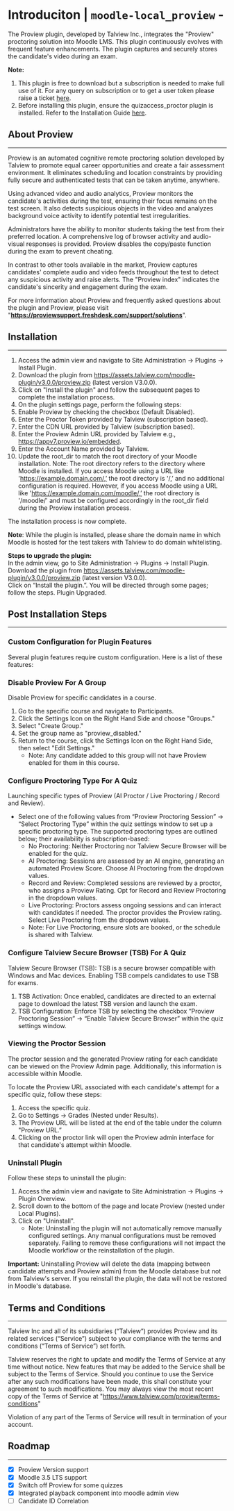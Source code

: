 # Introduciton | `moodle-local_proview` -

The Proview plugin, developed by Talview Inc., integrates the "Proview" proctoring solution into Moodle LMS.
This plugin continuously evolves with frequent feature enhancements.
The plugin captures and securely stores the candidate's video during an exam.

**Note:**
1. This plugin is free to download but a subscription is needed to make full use of it. For any query on subscription or to get a user token please raise a ticket [here](https://proviewsupport.freshdesk.com/support/tickets/new).
2. Before installing this plugin, ensure the quizaccess_proctor plugin is installed. Refer to the Installation Guide [here](https://proviewsupport.freshdesk.com/support/solutions/articles/81000411877).

## About Proview

---

Proview is an automated cognitive remote proctoring solution developed by Talview to promote equal career opportunities and create a fair assessment environment. It eliminates scheduling and location constraints by providing fully secure and authenticated tests that can be taken anytime, anywhere.

Using advanced video and audio analytics, Proview monitors the candidate's activities during the test, ensuring their focus remains on the test screen. It also detects suspicious objects in the video and analyzes background voice activity to identify potential test irregularities.

Administrators have the ability to monitor students taking the test from their preferred location. A comprehensive log of browser activity and audio-visual responses is provided. Proview disables the copy/paste function during the exam to prevent cheating.

In contrast to other tools available in the market, Proview captures candidates' complete audio and video feeds throughout the test to detect any suspicious activity and raise alerts. The "Proview index" indicates the candidate's sincerity and engagement during the exam.

For more information about Proview and frequently asked questions about the plugin and Proview, please visit "**https://proviewsupport.freshdesk.com/support/solutions**".


## Installation

---

1. Access the admin view and navigate to Site Administration -> Plugins -> Install Plugin.
2. Download the plugin from https://assets.talview.com/moodle-plugin/v3.0.0/proview.zip (latest version V3.0.0).
3. Click on "Install the plugin" and follow the subsequent pages to complete the installation process.
4. On the plugin settings page, perform the following steps:
5. Enable Proview by checking the checkbox (Default Disabled).
6. Enter the Proctor Token provided by Talview (subscription based).
7. Enter the CDN URL provided by Talview (subscription based).
8. Enter the Proview Admin URL provided by Talview e.g., https://appv7.proview.io/embedded.
9. Enter the Account Name provided by Talview.
10. Update the root_dir to match the root directory of your Moodle installation. Note: The root directory refers to the directory where Moodle is installed. If you access Moodle using a URL like 'https://example.domain.com/,’ the root directory is '/,’ and no additional configuration is required. However, if you access Moodle using a URL like 'https://example.domain.com/moodle/,’ the root directory is '/moodle/' and must be configured accordingly in the root_dir field during the Proview installation process.

The installation process is now complete.

**Note**: While the plugin is installed, please share the domain name in which Moodle is hosted for the test takers with Talview to do domain whitelisting.

**Steps to upgrade the plugin:**  
In the admin view, go to Site Administration -> Plugins -> Install Plugin.  
Download the plugin from https://assets.talview.com/moodle-plugin/v3.0.0/proview.zip (latest version V3.0.0).  
Click on “Install the plugin.”. You will be directed through some pages; follow the steps.
Plugin Upgraded.

## Post Installation Steps

---

### Custom Configuration for Plugin Features

Several plugin features require custom configuration. Here is a list of these features:

### Disable Proview For A Group

Disable Proview for specific candidates in a course.

1. Go to the specific course and navigate to Participants.
2. Click the Settings Icon on the Right Hand Side and choose "Groups."
3. Select "Create Group."
4. Set the group name as "proview_disabled."
5. Return to the course, click the Settings Icon on the Right Hand Side, then select "Edit Settings."
    - Note: Any candidate added to this group will not have Proview enabled for them in this course.

### Configure Proctoring Type For A Quiz

Launching specific types of Proview (AI Proctor / Live Proctoring / Record and Review).
- Select one of the following values from “Proview Proctoring Session” -> “Select Proctoring Type” within the quiz settings window to set up a specific proctoring type. The supported proctoring types are outlined below; their availability is subscription-based:
    - No Proctoring: Neither Proctoring nor Talview Secure Browser will be enabled for the quiz.
    - AI Proctoring: Sessions are assessed by an AI engine, generating an automated Proview Score. Choose AI Proctoring from the dropdown values.
    - Record and Review: Completed sessions are reviewed by a proctor, who assigns a Proview Rating. Opt for Record and Review Proctoring in the dropdown values.
    - Live Proctoring: Proctors assess ongoing sessions and can interact with candidates if needed. The proctor provides the Proview rating. Select Live Proctoring from the dropdown values.
    - Note: For Live Proctoring, ensure slots are booked, or the schedule is shared with Talview.

### Configure Talview Secure Browser (TSB) For A Quiz

Talview Secure Browser (TSB): TSB is a secure browser compatible with Windows and Mac devices. Enabling TSB compels candidates to use TSB for exams.

1. TSB Activation: Once enabled, candidates are directed to an external page to download the latest TSB version and launch the exam.
2. TSB Configuration: Enforce TSB by selecting the checkbox “Proview Proctoring Session” -> “Enable Talview Secure Browser” within the quiz settings window.

### Viewing the Proctor Session

The proctor session and the generated Proview rating for each candidate can be viewed on the Proview Admin page. Additionally, this information is accessible within Moodle.

To locate the Proview URL associated with each candidate's attempt for a specific quiz, follow these steps:

1. Access the specific quiz.
2. Go to Settings -> Grades (Nested under Results).
3. The Proview URL will be listed at the end of the table under the column "Proview URL.”
4. Clicking on the proctor link will open the Proview admin interface for that candidate's attempt within Moodle.

### Uninstall Plugin

Follow these steps to uninstall the plugin:

1. Access the admin view and navigate to Site Administration -> Plugins -> Plugin Overview.
2. Scroll down to the bottom of the page and locate Proview (nested under Local Plugins).
3. Click on "Uninstall".
    - Note: Uninstalling the plugin will not automatically remove manually configured settings. Any manual configurations must be removed separately. Failing to remove these configurations will not impact the Moodle workflow or the reinstallation of the plugin.

**Important:** Uninstalling Proview will delete the data (mapping between candidate attempts and Proview admin) from the Moodle database but not from Talview's server. If you reinstall the plugin, the data will not be restored in Moodle's database.


## Terms and Conditions

---

Talview Inc and all of its subsidiaries (“Talview”) provides Proview and its related services (“Service”) subject to your compliance with the terms and conditions (“Terms of Service”) set forth.

Talview reserves the right to update and modify the Terms of Service at any time without notice. New features that may be added to the Service shall be subject to the Terms of Service. Should you continue to use the Service after any such modifications have been made, this shall constitute your agreement to such modifications. You may always view the most recent copy of the Terms of Service at "<https://www.talview.com/proview/terms-conditions>"

Violation of any part of the Terms of Service will result in termination of your account.

## Roadmap

---

-   [x] Proview Version support
-   [x] Moodle 3.5 LTS support
-   [x] Switch off Proview for some quizzes
-   [x] Integrated playback component into moodle admin view
-   [ ] Candidate ID Correlation

